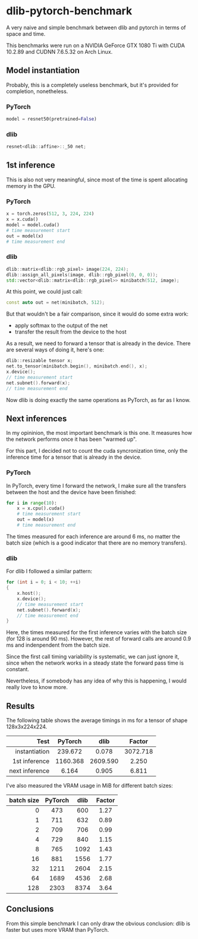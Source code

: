 # dlib-pytorch-benchmark
A very naive and simple benchmark between dlib and pytorch in terms of space and time.

This benchmarks were run on a NVIDIA GeForce GTX 1080 Ti with CUDA 10.2.89 and CUDNN 7.6.5.32 on Arch Linux.

## Model instantiation
Probably, this is a completely useless benchmark, but it's provided for completion, nonetheless.

### PyTorch
``` python
model = resnet50(pretrained=False)
```

### dlib
``` c++
resnet<dlib::affine>::_50 net;
```

## 1st inference
This is also not very meaningful, since most of the time is spent allocating memory in the GPU.

### PyTorch
``` python
x = torch.zeros(512, 3, 224, 224)
x = x.cuda()
model = model.cuda()
# time measurement start
out = model(x)
# time measurement end
```

### dlib
``` c++
dlib::matrix<dlib::rgb_pixel> image(224, 224);
dlib::assign_all_pixels(image, dlib::rgb_pixel(0, 0, 0));
std::vector<dlib::matrix<dlib::rgb_pixel>> minibatch(512, image);
```

At this point, we could just call:
``` c++
const auto out = net(minibatch, 512);
```
But that wouldn't be a fair comparison, since it would do some extra work:
- apply softmax to the output of the net
- transfer the result from the device to the host

As a result, we need to forward a tensor that is already in the device.
There are several ways of doing it, here's one:

``` c++
dlib::resizable tensor x;
net.to_tensor(minibatch.begin(), minibatch.end(), x);
x.device();
// time measurement start
net.subnet().forward(x);
// time measurement end
```
Now dlib is doing exactly the same operations as PyTorch, as far as I know.

## Next inferences
In my opininion, the most important benchmark is this one.
It measures how the network performs once it has been "warmed up".

For this part, I decided not to count the cuda syncronization time, only the inference time for a tensor that is already in the device.

### PyTorch
In PyTorch, every time I forward the network, I make sure all the transfers between the host and the device have been finished:

``` python
for i in range(10):
    x = x.cpu().cuda()
    # time measurement start
    out = model(x)
    # time measurement end
```
The times measured for each inference are around 6 ms, no matter the batch size (which is a good indicator that there are no memory transfers).

### dlib
For dlib I followed a similar pattern:

``` c++
for (int i = 0; i < 10; ++i)
{
    x.host();
    x.device();
    // time measurement start
    net.subnet().forward(x);
    // time measurement end
}
```
Here, the times measured for the first inference varies with the batch size (for 128 is around 90 ms).
However, the rest of forward calls are around 0.9 ms and indenpendent from the batch size.

Since the first call timing variability is systematic, we can just ignore it, since when the network works in a steady state the forward pass time is constant.

Nevertheless, if somebody has any idea of why this is happening, I would really love to know more.

## Results

The following table shows the average timings in ms for a tensor of shape 128x3x224x224.

| Test           |  PyTorch |   dlib   |  Factor  |
|---------------:|:--------:|:--------:|:--------:|
|  instantiation |  239.672 |    0.078 | 3072.718 |
|  1st inference | 1160.368 | 2609.590 |    2.250 |
| next inference |    6.164 |    0.905 |    6.811 |

I've also measured the VRAM usage in MiB for different batch sizes:

| batch size | PyTorch | dlib | Factor |
|-----------:|:-------:|:----:|:------:|
|          0 |     473 |  600 |   1.27 |
|          1 |     711 |  632 |   0.89 |
|          2 |     709 |  706 |   0.99 |
|          4 |     729 |  840 |   1.15 |
|          8 |     765 | 1092 |   1.43 |
|         16 |     881 | 1556 |   1.77 |
|         32 |    1211 | 2604 |   2.15 |
|         64 |    1689 | 4536 |   2.68 |
|        128 |    2303 | 8374 |   3.64 |

## Conclusions

From this simple benchmark I can only draw the obvious conclusion:
dlib is faster but uses more VRAM than PyTorch.
